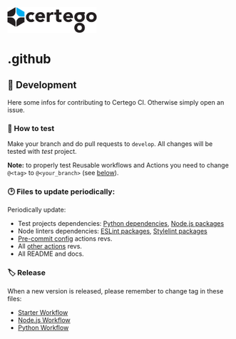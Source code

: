 <img src="Certego.png" alt="Certego" width="200" />

# .github 

## 🔧 Development
Here some infos for contributing to Certego CI.
Otherwise simply open an issue.

### 📖 How to test
Make your branch and do pull requests to `develop`.
All changes will be tested with *test* project.

**Note:** to properly test Reusable workflows and Actions you need to change `@<tag>` to `@<your_branch>` (see [below](#-release)).

### 🕑 Files to update periodically:
Periodically update:
- Test projects dependencies: [Python dependencies](test/python_test/packages.txt), [Node.js packages](test/node_test/package.json)
- Node linters dependencies: [ESLint packages](configurations/node_linters/eslint/package.json), [Stylelint packages](configurations/node_linters/stylelint/package.json)
- [Pre-commit config](.pre-commit-config.yaml) actions revs.
- All [other actions](actions/) revs.
- All README and docs.

### 🏷️ Release
When a new version is released, please remember to change tag in these files:
- [Starter Workflow](workflow-templates/starter.yml)
- [Node.js Workflow](reusable_workflows/node.yml)
- [Python Workflow](reusable_workflows/python.yml)